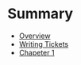 # Summary
- [Overview](./overview.md)
- [Writing Tickets](./logilite_ticket_creation.md)
- [Chapeter 1](./chapter_1.md)
